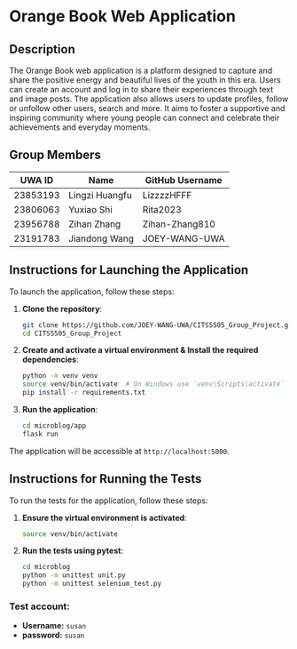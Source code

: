 # Orange Book Web Application

## Description
The Orange Book web application is a platform designed to capture and share the positive energy and beautiful lives of the youth in this era. Users can create an account and log in to share their experiences through text and image posts. The application also allows users to update profiles, follow or unfollow other users, search and more. It aims to foster a supportive and inspiring community where young people can connect and celebrate their achievements and everyday moments.

## Group Members
| UWA ID     | Name            | GitHub Username  |
|------------|-----------------|------------------|
| 23853193   | Lingzi Huangfu  | LizzzzHFFF       |
| 23806063   | Yuxiao Shi      | Rita2023         |
| 23956788   | Zihan Zhang     | Zihan-Zhang810   |
| 23191783   | Jiandong Wang   | JOEY-WANG-UWA    |

## Instructions for Launching the Application
To launch the application, follow these steps:

1. **Clone the repository**:
    ```bash
    git clone https://github.com/JOEY-WANG-UWA/CITS5505_Group_Project.git
    cd CITS5505_Group_Project
    ```

2. **Create and activate a virtual environment & Install the required dependencies**:
    ```bash
    python -m venv venv
    source venv/bin/activate  # On Windows use `venv\Scripts\activate`
    pip install -r requirements.txt
    ```
3. **Run the application**:
    ```bash
    cd microblog/app
    flask run
    ```

The application will be accessible at `http://localhost:5000`.

## Instructions for Running the Tests
To run the tests for the application, follow these steps:

1. **Ensure the virtual environment is activated**:
    ```bash
    source venv/bin/activate
    ```
2. **Run the tests using pytest**:
    ```bash
    cd microblog
    python -m unittest unit.py
    python -m unittest selenium_test.py
    ```
### Test account:
- **Username:** `susan`
- **password:** `susan`
    

